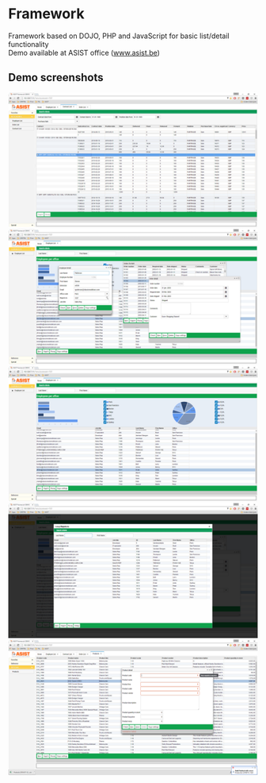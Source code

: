 # Framework
Framework based on DOJO, PHP and JavaScript for basic list/detail functionality  
Demo available at ASIST office (www.asist.be)
  
## Demo screenshots ##
![Contract](https://raw.githubusercontent.com/niekvandael/Framework/master/Frontend/screenshots/contract.png)  
![Details](https://raw.githubusercontent.com/niekvandael/Framework/master/Frontend/screenshots/details.png)  
![Details](https://raw.githubusercontent.com/niekvandael/Framework/master/Frontend/screenshots/list.png)  
![Details](https://raw.githubusercontent.com/niekvandael/Framework/master/Frontend/screenshots/overlay].png)  
![Details](https://raw.githubusercontent.com/niekvandael/Framework/master/Frontend/screenshots/validation.png)  

